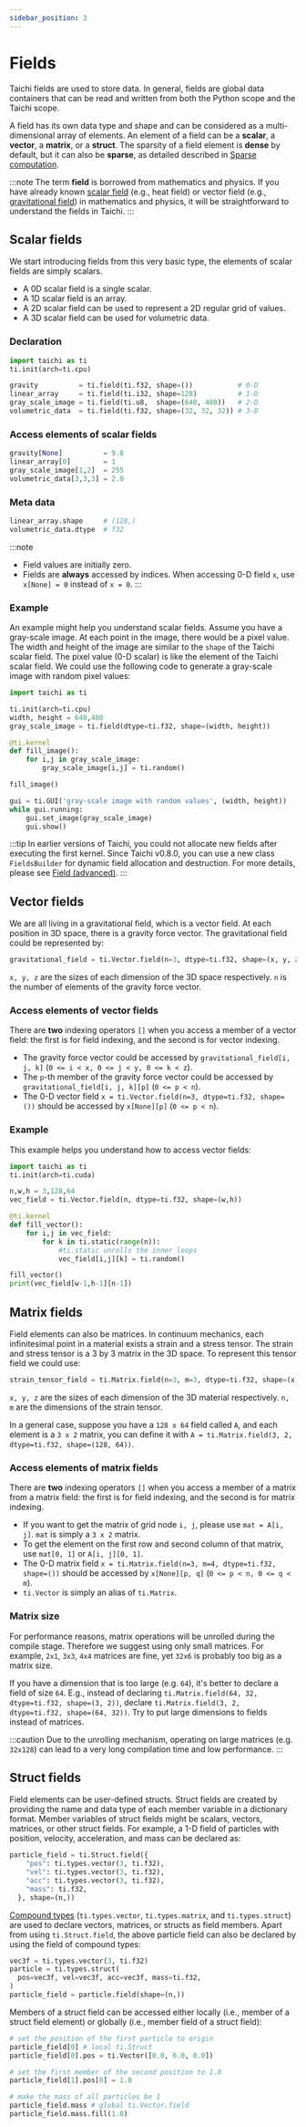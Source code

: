 ```yaml
---
sidebar_position: 3
---
```


# Fields
Taichi fields are used to store data.
In general, fields are global data containers that can be read and written from both the Python scope and the Taichi scope.

A field has its own data type and shape and can be considered as a multi-dimensional array of elements.
An element of a field can be a **scalar**, a **vector**, a **matrix**, or a **struct**.
The sparsity of a field element is **dense** by default, but it can also be **sparse**, as detailed described in [Sparse computation](/lang/articles/advanced/sparse).

:::note
The term **field** is borrowed from mathematics and physics.
If you have already known [scalar field](https://en.wikipedia.org/wiki/Scalar_field) (e.g., heat field) or vector field (e.g., [gravitational field](https://en.wikipedia.org/wiki/Gravitational_field)) in mathematics and physics,
it will be straightforward to understand the fields in Taichi.
:::

## Scalar fields
We start introducing fields from this very basic type, the elements of scalar fields are simply scalars.
* A 0D scalar field is a single scalar.
* A 1D scalar field is an array.
* A 2D scalar field can be used to represent a 2D regular grid of values.
* A 3D scalar field can be used for volumetric data.

### Declaration
``` python
import taichi as ti
ti.init(arch=ti.cpu)

gravity          = ti.field(ti.f32, shape=())           # 0-D
linear_array     = ti.field(ti.i32, shape=128)          # 1-D
gray_scale_image = ti.field(ti.u8,  shape=(640, 480))   # 2-D
volumetric_data  = ti.field(ti.f32, shape=(32, 32, 32)) # 3-D
```

### Access elements of scalar fields
``` python
gravity[None]          = 9.8
linear_array[0]        = 1
gray_scale_image[1,2]  = 255
volumetric_data[3,3,3] = 2.0
```

### Meta data
``` python
linear_array.shape     # (128,)
volumetric_data.dtype  # f32
```

:::note
* Field values are initially zero.
* Fields are **always** accessed by indices. When accessing 0-D field `x`, use `x[None] = 0` instead of `x = 0`.
:::

### Example
An example might help you understand scalar fields.
Assume you have a gray-scale image. At each point in the image, there would be a pixel value. The width and height of the image are similar to the `shape` of the Taichi scalar field. The pixel value (0-D scalar) is like the element of the Taichi scalar field. We could use the following code to generate a gray-scale image with random pixel values:

``` python {5}
import taichi as ti

ti.init(arch=ti.cpu)
width, height = 640,480
gray_scale_image = ti.field(dtype=ti.f32, shape=(width, height))

@ti.kernel
def fill_image():
    for i,j in gray_scale_image:
        gray_scale_image[i,j] = ti.random()

fill_image()

gui = ti.GUI('gray-scale image with random values', (width, height))
while gui.running:
    gui.set_image(gray_scale_image)
    gui.show()
```

:::tip
In earlier versions of Taichi, you could not allocate new fields after executing the first kernel. Since Taichi v0.8.0, you can use a new class `FieldsBuilder` for dynamic field allocation and destruction. For more details, please see [Field (advanced)](/lang/articles/advanced/layout).
:::

## Vector fields
We are all living in a gravitational field, which is a vector field. At each position in 3D space, there is a gravity force vector. The gravitational field could be represented by:
```python
gravitational_field = ti.Vector.field(n=3, dtype=ti.f32, shape=(x, y, z))
```
`x, y, z` are the sizes of each dimension of the 3D space respectively. `n` is the number of elements of the gravity force vector.

### Access elements of vector fields
There are **two** indexing operators `[]` when you access a member of a vector field: the first is for field indexing, and the second is for vector indexing.
- The gravity force vector could be accessed by `gravitational_field[i, j, k]` (`0 <= i < x, 0 <= j < y, 0 <= k < z`).
- The `p`-th member of the gravity force vector could be accessed by `gravitational_field[i, j, k][p]` (`0 <= p < n`).
- The 0-D vector field `x = ti.Vector.field(n=3, dtype=ti.f32, shape=())` should be accessed by `x[None][p]` (`0 <= p < n`).

### Example
This example helps you understand how to access vector fields:
``` python
import taichi as ti
ti.init(arch=ti.cuda)

n,w,h = 3,128,64
vec_field = ti.Vector.field(n, dtype=ti.f32, shape=(w,h))

@ti.kernel
def fill_vector():
    for i,j in vec_field:
        for k in ti.static(range(n)):
            #ti.static unrolls the inner loops
            vec_field[i,j][k] = ti.random()

fill_vector()
print(vec_field[w-1,h-1][n-1])
```

## Matrix fields
Field elements can also be matrices. In continuum mechanics, each
infinitesimal point in a material exists a strain and a stress tensor. The strain and stress tensor is a 3 by 3 matrix in the 3D space. To represent this tensor field we could use:
```python
strain_tensor_field = ti.Matrix.field(n=3, m=3, dtype=ti.f32, shape=(x, y, z))
```
`x, y, z` are the sizes of each dimension of the 3D material respectively. `n, m` are the dimensions of the strain tensor.

In a general case, suppose you have a `128 x 64` field called `A`, and each element is
a `3 x 2` matrix, you can define it with `A = ti.Matrix.field(3, 2, dtype=ti.f32, shape=(128, 64))`.

### Access elements of matrix fields
There are **two** indexing operators `[]` when you access a member of a matrix from a matrix field:
the first is for field indexing, and the second is for matrix indexing.
- If you want to get the matrix of grid node `i, j`, please use `mat = A[i, j]`. `mat` is simply a `3 x 2` matrix.
- To get the element on the first row and second column of that matrix, use `mat[0, 1]` or `A[i, j][0, 1]`.
- The 0-D matrix field `x = ti.Matrix.field(n=3, m=4, dtype=ti.f32, shape=())` should be accessed by `x[None][p, q]` (`0 <= p < n, 0 <= q < m`).
- `ti.Vector` is simply an alias of `ti.Matrix`.

### Matrix size
For performance reasons, matrix operations will be unrolled during the compile stage.
Therefore we suggest using only small matrices. For example, `2x1`, `3x3`, `4x4`
matrices are fine, yet `32x6` is probably too big as a matrix size.

If you have a dimension that is too large (e.g. `64`), it's better to
declare a field of size `64`. E.g., instead of declaring
`ti.Matrix.field(64, 32, dtype=ti.f32, shape=(3, 2))`, declare
`ti.Matrix.field(3, 2, dtype=ti.f32, shape=(64, 32))`. Try to put large
dimensions to fields instead of matrices.

:::caution
Due to the unrolling mechanism, operating on large matrices (e.g.
`32x128`) can lead to a very long compilation time and low performance.
:::

## Struct fields
Field elements can be user-defined structs.
Struct fields are created by providing the name and data type of each member variable in a dictionary format.
Member variables of struct fields might be scalars, vectors, matrices, or other struct fields.
For example, a 1-D field of particles with position, velocity, acceleration, and mass can be declared as:
```python
particle_field = ti.Struct.field({
    "pos": ti.types.vector(3, ti.f32),
    "vel": ti.types.vector(3, ti.f32),
    "acc": ti.types.vector(3, ti.f32),
    "mass": ti.f32,
  }, shape=(n,))
```

[Compound types](type.md#compound-types) (`ti.types.vector`, `ti.types.matrix`, and `ti.types.struct`) are used to declare vectors, matrices, or structs as field members. Apart from using `ti.Struct.field`, the above particle field can also be declared by using the field of compound types:
```python
vec3f = ti.types.vector(3, ti.f32)
particle = ti.types.struct(
  pos=vec3f, vel=vec3f, acc=vec3f, mass=ti.f32,
)
particle_field = particle.field(shape=(n,))
```

Members of a struct field can be accessed either locally (i.e., member of a struct field element) or globally (i.e., member field of a struct field):
```python
# set the position of the first particle to origin
particle_field[0] # local ti.Struct
particle_field[0].pos = ti.Vector([0.0, 0.0, 0.0])

# set the first member of the second position to 1.0
particle_field[1].pos[0] = 1.0

# make the mass of all particles be 1
particle_field.mass # global ti.Vector.field
particle_field.mass.fill(1.0)
```
